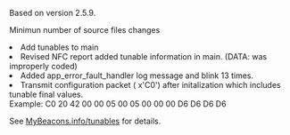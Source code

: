 Based on version 2.5.9.<p>
Minimun number of source files changes<p>
<li>Add tunables to main
<li>Revised NFC report added tunable information in main. (DATA: was improperly coded)
<li>Added app_error_fault_handler log message and blink 13 times.
<li>Transmit configuration packet ( x'C0') after initalization which includes tunable final values.
 <br>
   Example: C0 20 42 00 00 05 00 05 00 00 00 D6 D6 D6 D6
          
See <a href=http://MyBeacons.info/tunables.html>MyBeacons.info/tunables</a> for details.
